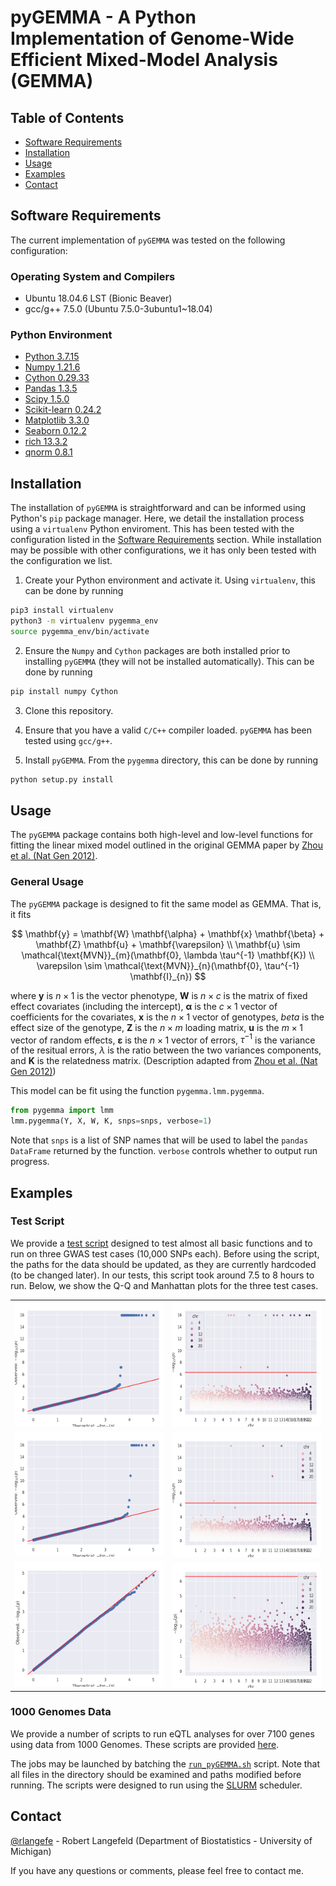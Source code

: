 # pyGEMMA - A Python Implementation of Genome-Wide Efficient Mixed-Model Analysis (GEMMA)

## Table of Contents

- [Software Requirements](#software-requirements)
- [Installation](#installation)
- [Usage](#usage)
- [Examples](#examples)
- [Contact](#contact)

## Software Requirements
The current implementation of `pyGEMMA` was tested on the following configuration:

### Operating System and Compilers
- Ubuntu 18.04.6 LST (Bionic Beaver)
- gcc/g++ 7.5.0 (Ubuntu 7.5.0-3ubuntu1~18.04)

### Python Environment
- [Python 3.7.15](https://www.python.org/)
- [Numpy 1.21.6](https://numpy.org/)
- [Cython 0.29.33](https://cython.org/)
- [Pandas 1.3.5](https://pandas.pydata.org/)
- [Scipy 1.5.0](https://scipy.org/)
- [Scikit-learn 0.24.2](https://scikit-learn.org/stable/)
- [Matplotlib 3.3.0](https://matplotlib.org/)
- [Seaborn 0.12.2](https://seaborn.pydata.org/)
- [rich 13.3.2](https://github.com/Textualize/rich)
- [qnorm 0.8.1](https://github.com/Maarten-vd-Sande/qnorm)

## Installation
The installation of `pyGEMMA` is straightforward and can be informed using Python's `pip` package manager. Here, we detail the installation process using a `virtualenv` Python enviroment. This has been tested with the configuration listed in the [Software Requirements](#software-requirements) section. While installation may be possible with other configurations, we it has only been tested with the configuration we list.

1. Create your Python environment and activate it. Using `virtualenv`, this can be done by running
```bash
pip3 install virtualenv
python3 -m virtualenv pygemma_env
source pygemma_env/bin/activate
```

2. Ensure the `Numpy` and `Cython` packages are both installed prior to installing `pyGEMMA` (they will not be installed automatically). This can be done by running 
```bash
pip install numpy Cython
```

3. Clone this repository.
4. Ensure that you have a valid `C/C++` compiler loaded. `pyGEMMA` has been tested using `gcc/g++`.

5. Install `pyGEMMA`. From the `pygemma` directory, this can be done by running 
```bash
python setup.py install
```



## Usage
The `pyGEMMA` package contains both high-level and low-level functions for fitting the linear mixed model outlined in the original GEMMA paper by [Zhou et al. (Nat Gen 2012)](https://www.nature.com/articles/ng.2310).

### General Usage
The `pyGEMMA` package is designed to fit the same model as GEMMA. That is, it fits

$$
\mathbf{y} = \mathbf{W} \mathbf{\alpha} + \mathbf{x} \mathbf{\beta} + \mathbf{Z} \mathbf{u} + \mathbf{\varepsilon} \\
\mathbf{u} \sim \mathcal{\text{MVN}}_{m}(\mathbf{0}, \lambda \tau^{-1} \mathbf{K}) \\
\varepsilon \sim \mathcal{\text{MVN}}_{n}(\mathbf{0}, \tau^{-1} \mathbf{I}_{n})
$$

where $\mathbf{y}$  is $n \times 1$ is the vector phenotype, $\mathbf{W}$ is $n \times c$ is the matrix of fixed effect covariates (including the intercept), $\mathbf{\alpha}$ is the $c \times 1$ vector of coefficients for the covariates, $\mathbf{x}$ is the $n \times 1$ vector of genotypes, $beta$ is the effect size of the genotype, $\mathbf{Z}$ is the $n \times m$ loading matrix, $\mathbf{u}$ is the $m \times 1$ vector of random effects, $\mathbf{\varepsilon}$ is the $n \times 1$ vector of errors, $\tau^{-1}$ is the variance of the resitual errors, $\lambda$ is the ratio between the two variances components, and $\mathbf{K}$ is the relatedness matrix. (Description adapted from [Zhou et al. (Nat Gen 2012)](https://www.nature.com/articles/ng.2310))

This model can be fit using the function `pygemma.lmm.pygemma`.
```python
from pygemma import lmm
lmm.pygemma(Y, X, W, K, snps=snps, verbose=1)
```

Note that `snps` is a list of SNP names that will be used to label the `pandas DataFrame` returned by the function. `verbose` controls whether to output run progress.

## Examples

### Test Script
We provide a [test script](`https://github.com/rlangefe/pygemma/blob/main/tests/test_pygemma.py`) designed to test almost all basic functions and to run on three GWAS test cases (10,000 SNPs each). Before using the script, the paths for the data should be updated, as they are currently hardcoded (to be changed later). In our tests, this script took around 7.5 to 8 hours to run. Below, we show the Q-Q and Manhattan plots for the three test cases.

<table>
  <tr>
    <td> <img src="./graphics/tests/qq1.png"  alt="qq1" width = 360px height = 200px ></td>
    <td><img src="./graphics/tests/manhattan1.png" alt="manhattan1" width = 360px height = 200px></td>
   </tr> 
   <tr>
      <td><img src="./graphics/tests/qq2.png" alt="qq2" width = 360px height = 200px></td>
      <td><img src="./graphics/tests/manhattan2.png" align="right" alt="manhattan2" width = 360px height = 200px>
  </td>
  </tr>
  <tr>
      <td><img src="./graphics/tests/qq3.png" alt="qq3" width = 360px height = 200px></td>
      <td><img src="./graphics/tests/manhattan3.png" align="right" alt="manhattan3" width = 360px height = 200px>
  </td>
  </tr>
</table>

### 1000 Genomes Data
We provide a number of scripts to run eQTL analyses for over 7100 genes using data from 1000 Genomes. These scripts are provided [here](https://github.com/rlangefe/pygemma/tree/main/experiments/1000G).

The jobs may be launched by batching the [`run_pyGEMMA.sh`](https://github.com/rlangefe/pygemma/blob/main/experiments/1000G/run_pyGEMMA.sh) script. Note that all files in the directory should be examined and paths modified before running. The scripts were designed to run using the [SLURM](https://slurm.schedmd.com/) scheduler.

## Contact
[@rlangefe](https://github.com/rlangefe) - Robert Langefeld (Department of Biostatistics - University of Michigan)

If you have any questions or comments, please feel free to contact me.
